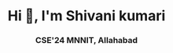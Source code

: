 <h1 align="center">Hi 👋, I'm Shivani kumari</h1>
<h3 align="center">CSE'24 MNNIT, Allahabad</h3>
<p><img align="center" src="https://github-readme-streak-stats.herokuapp.com/?user=Shivani0212&" alt="" /></p>

<!--
**Shivani0212/Shivani0212** is a ✨ _special_ ✨ repository because its `README.md` (this file) appears on your GitHub profile.

Here are some ideas to get you started:

- 🔭 I’m currently working on ...
- 🌱 I’m currently learning ...
- 👯 I’m looking to collaborate on ...
- 🤔 I’m looking for help with ...
- 💬 Ask me about ...
- 📫 How to reach me: ...
- 😄 Pronouns: ...
- ⚡ Fun fact: ...
-->
